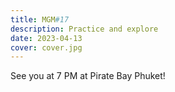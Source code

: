 ```yaml
---
title: MGM#17
description: Practice and explore
date: 2023-04-13
cover: cover.jpg
---
```


See you at 7 PM at Pirate Bay Phuket!

